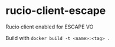 # rucio-client-escape
Rucio client enabled for ESCAPE VO

Build with
`docker build -t <name>:<tag> .`
